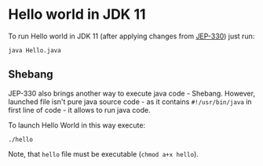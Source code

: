 # Hello world in JDK 11

To run Hello world in JDK 11 (after applying changes from [JEP-330](https://openjdk.org/jeps/330)) just run:

```shell
java Hello.java
```

## Shebang

JEP-330 also brings another way to execute java code - Shebang. 
However, launched file isn't pure java source code - as it contains `#!/usr/bin/java` in first line of code - it allows to run java code.

To launch Hello World in this way execute:

```shell
./hello
```

Note, that `hello` file must be executable (`chmod a+x hello`).